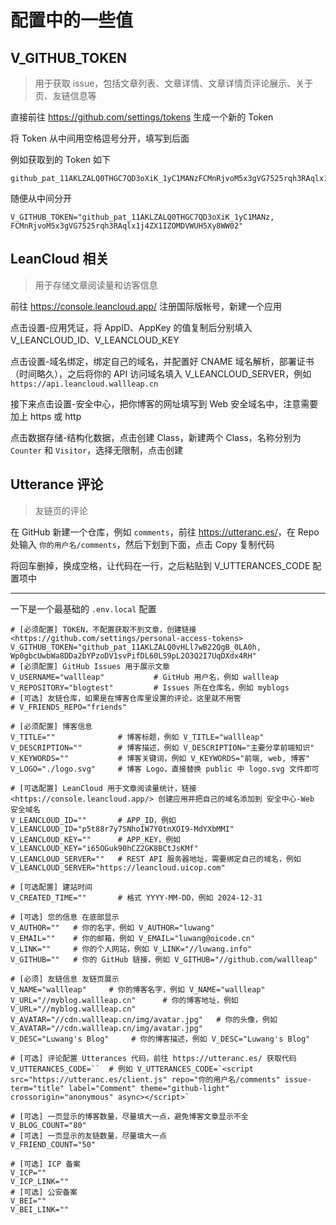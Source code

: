 # 配置中的一些值

## V_GITHUB_TOKEN

> 用于获取 issue，包括文章列表、文章详情、文章详情页评论展示、关于页、友链信息等

直接前往 <https://github.com/settings/tokens> 生成一个新的 Token

将 Token 从中间用空格逗号分开，填写到后面

例如获取到的 Token 如下

```
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
```

随便从中间分开

```
V_GITHUB_TOKEN="github_pat_11AKLZALQ0THGC7QD3oXiK_1yC1MANz, FCMnRjvoM5x3gVG7525rqh3RAqlx1j4ZX1IZOMDVWUH5Xy8WW02"
```

## LeanCloud 相关

> 用于存储文章阅读量和访客信息

前往 <https://console.leancloud.app/> 注册国际版帐号，新建一个应用

点击设置-应用凭证，将 AppID、AppKey 的值复制后分别填入 V_LEANCLOUD_ID、V_LEANCLOUD_KEY

点击设置-域名绑定，绑定自己的域名，并配置好 CNAME 域名解析，部署证书（时间略久），之后将你的 API 访问域名填入 V_LEANCLOUD_SERVER，例如 `https://api.leancloud.wallleap.cn`

接下来点击设置-安全中心，把你博客的网址填写到 Web 安全域名中，注意需要加上 https 或 http

点击数据存储-结构化数据，点击创建 Class，新建两个 Class，名称分别为 `Counter` 和 `Visitor`，选择无限制，点击创建

## Utterance 评论

> 友链页的评论

在 GitHub 新建一个仓库，例如 `comments`，前往 <https://utteranc.es/>，在 Repo 处输入 `你的用户名/comments`，然后下划到下面，点击 Copy 复制代码

将回车删掉，换成空格，让代码在一行，之后粘贴到 V_UTTERANCES_CODE 配置项中

---

一下是一个最基础的 `.env.local` 配置

```
# [必须配置] TOKEN，不配置获取不到文章，创建链接 <https://github.com/settings/personal-access-tokens>
V_GITHUB_TOKEN="github_pat_11AKLZALQ0vHLl7wB22QgB_0LA0h, Wp0gbcUwbWa8DDa2bYPzoDV1svPifDL60LS9pL2O3Q2I7UqDXdx4RH"
# [必须配置] GitHub Issues 用于展示文章
V_USERNAME="wallleap"           # GitHub 用户名，例如 wallleap
V_REPOSITORY="blogtest"         # Issues 所在仓库名，例如 myblogs
# [可选] 友链仓库，如果是在博客仓库里设置的评论，这里就不用管
# V_FRIENDS_REPO="friends"

# [必须配置] 博客信息
V_TITLE=""              # 博客标题，例如 V_TITLE="wallleap"
V_DESCRIPTION=""        # 博客描述，例如 V_DESCRIPTION="主要分享前端知识"
V_KEYWORDS=""           # 博客关键词，例如 V_KEYWORDS="前端, web, 博客"
V_LOGO="./logo.svg"     # 博客 Logo，直接替换 public 中 logo.svg 文件即可

# [可选配置] LeanCloud 用于文章阅读量统计，链接 <https://console.leancloud.app/> 创建应用并把自己的域名添加到 安全中心-Web 安全域名
V_LEANCLOUD_ID=""       # APP_ID，例如 V_LEANCLOUD_ID="p5t88r7y7SNhoIW7Y0tnXOI9-MdYXbMMI"
V_LEANCLOUD_KEY=""      # APP_KEY，例如 V_LEANCLOUD_KEY="i65OGuk90hCZ2GK8BCtJsKMf"
V_LEANCLOUD_SERVER=""   # REST API 服务器地址，需要绑定自己的域名，例如 V_LEANCLOUD_SERVER="https://leancloud.uicop.com"

# [可选配置] 建站时间
V_CREATED_TIME=""       # 格式 YYYY-MM-DD，例如 2024-12-31

# [可选] 您的信息 在底部显示
V_AUTHOR=""   # 你的名字，例如 V_AUTHOR="luwang"
V_EMAIL=""    # 你的邮箱，例如 V_EMAIL="luwang@oicode.cn"
V_LINK=""     # 你的个人网站，例如 V_LINK="//luwang.info"
V_GITHUB=""   # 你的 GitHub 链接，例如 V_GITHUB="//github.com/wallleap"

# [必须] 友链信息 友链页展示
V_NAME="wallleap"     # 你的博客名字，例如 V_NAME="wallleap"
V_URL="//myblog.wallleap.cn"      # 你的博客地址，例如 V_URL="//myblog.wallleap.cn"
V_AVATAR="//cdn.wallleap.cn/img/avatar.jpg"   # 你的头像，例如 V_AVATAR="//cdn.wallleap.cn/img/avatar.jpg"
V_DESC="Luwang's Blog"     # 你的博客描述，例如 V_DESC="Luwang's Blog"

# [可选] 评论配置 Utterances 代码，前往 https://utteranc.es/ 获取代码
V_UTTERANCES_CODE=``  # 例如 V_UTTERANCES_CODE=`<script src="https://utteranc.es/client.js" repo="你的用户名/comments" issue-term="title" label="Comment" theme="github-light" crossorigin="anonymous" async></script>`

# [可选] 一页显示的博客数量，尽量填大一点，避免博客文章显示不全
V_BLOG_COUNT="80"
# [可选] 一页显示的友链数量，尽量填大一点
V_FRIEND_COUNT="50"

# [可选] ICP 备案
V_ICP=""
V_ICP_LINK=""
# [可选] 公安备案
V_BEI=""
V_BEI_LINK=""
```
